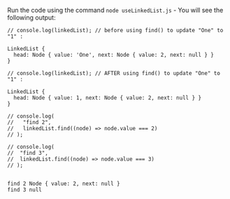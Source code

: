 Run the code using the command `node useLinkedList.js` - You will see the following output:

```
// console.log(linkedList); // before using find() to update "One" to "1" :

LinkedList {
  head: Node { value: 'One', next: Node { value: 2, next: null } }
}

// console.log(linkedList); // AFTER using find() to update "One" to "1" :

LinkedList {
  head: Node { value: 1, next: Node { value: 2, next: null } }
}

// console.log(
//   "find 2",
//   linkedList.find((node) => node.value === 2)
// );

// console.log(
//  "find 3",
//  linkedList.find((node) => node.value === 3)
// );


find 2 Node { value: 2, next: null }
find 3 null

```

